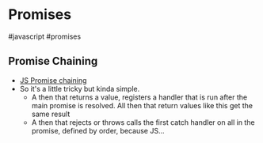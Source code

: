 # Promises

\#javascript #promises

## Promise Chaining

* [JS Promise chaining](https://javascript.info/promise-chaining)
* So it's a little tricky but kinda simple.
  * A then that returns a value, registers a handler that is run after the main promise is resolved. All then that return values like this get the same result
  * A then that rejects or throws calls the first catch handler on all in the promise, defined by order, because JS...
